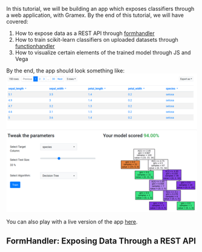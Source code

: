 In this tutorial, we will be building an app which exposes classifiers through a
web application, with Gramex. By the end of this tutorial, we will have covered:

1. How to expose data as a REST API through
   [formhandler](https://gramener.com/gramex/guide/formhandler)
2. How to train scikit-learn classifiers on uploaded datasets through
   [functionhandler](https://gramener.com/gramex/guide/functionhandler)
3. How to visualize certain elements of the trained model through JS and Vega

By the end, the app should look something like:
![](assets/decisiontree.png)

You can also play with a live version of the app [here](https://9018.gramex.gramener.co).


## FormHandler: Exposing Data Through a REST API
